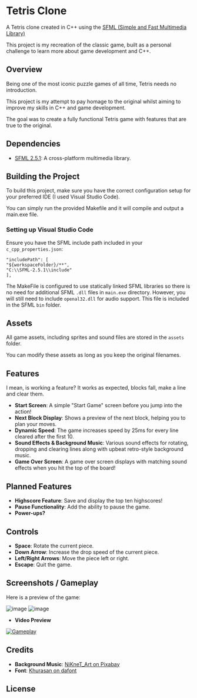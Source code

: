 # Tetris Clone

A Tetris clone created in C++ using the [SFML (Simple and Fast Multimedia Library)](https://www.sfml-dev.org/)  

This project is my recreation of the classic game, built as a personal challenge to learn more about game development and C++.

## Overview
Being one of the most iconic puzzle games of all time, Tetris needs no introduction.  

This project is my attempt to pay homage to the original whilst aiming to improve my skills in C++ and game development.  

The goal was to create a fully functional Tetris game with features that are true to the original.

## Dependencies
* [SFML 2.5.1](https://www.sfml-dev.org/download.php): A cross-platform multimedia library.

## Building the Project
To build this project, make sure you have the correct configuration setup for your preferred IDE (I used Visual Studio Code).  

You can simply run the provided Makefile and it will compile and output a main.exe file.

### Setting up Visual Studio Code  

Ensure you have the SFML include path included in your ```c_cpp_properties.json```:

```
"includePath": [  
"${workspaceFolder}/**",  
"C:\\SFML-2.5.1\\include"  
],
```
The MakeFile is configured to use statically linked SFML libraries so there is no need for additional SFML ```.dll``` files in ```main.exe``` directory. However, you will still need to include ```openal32.dll``` for audio support. This file is included in the SFML ```bin``` folder.   

## Assets
All game assets, including sprites and sound files are stored in the ```assets``` folder.  

You can modify these assets as long as you keep the original filenames.

## Features
I mean, is working a feature? It works as expected, blocks fall, make a line and clear them.  

* **Start Screen**: A simple "Start Game" screen before you jump into the action!  
* **Next Block Display**: Shows a preview of the next block, helping you to plan your moves.  
* **Dynamic Speed**: The game increases speed by 25ms for every line cleared after the first 10.
* **Sound Effects & Background Music**: Various sound effects for rotating, dropping and clearing lines along with upbeat retro-style background music.
* **Game Over Screen**: A game over screen displays with matching sound effects when you hit the top of the board!

## Planned Features
* **Highscore Feature**: Save and display the top ten highscores!
* **Pause Functionality**: Add the ability to pause the game.
* **Power-ups?**

## Controls
* **Space**: Rotate the current piece.
* **Down Arrow**: Increase the drop speed of the current piece.
* **Left/Right Arrows**: Move the piece left or right.
* **Escape**: Quit the game.

## Screenshots / Gameplay 
Here is a preview of the game:  

![image](https://github.com/user-attachments/assets/54da7745-2120-4792-bfc3-1a5c5052d4a8)
![image](https://github.com/user-attachments/assets/358a71df-cc73-406d-a1e2-1cf9643a01e2)
* **Video Preview**

[![Gameplay](https://img.youtube.com/vi/XRQx3CBUBZo/0.jpg)](https://www.youtube.com/watch?v=XRQx3CBUBZo)

## Credits
* **Background Music**: [NiKneT_Art on Pixabay](https://pixabay.com/users/niknet_art-46104493/?utm_source=link-attribution&utm_medium=referral&utm_campaign=music&utm_content=243998)
* **Font**: [Khurasan on dafont](https://www.dafont.com/khurasan.d5849)

## License  
